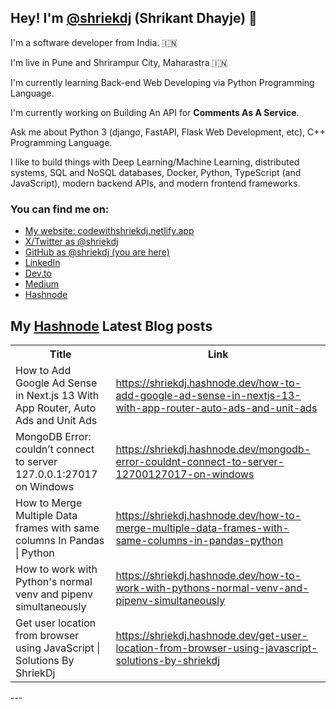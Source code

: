 ## Hey! I'm [@shriekdj](https://twitter.com/shriekdj) (Shrikant Dhayje) 👋

I'm a software developer from India. :india:

I'm live in Pune and Shrirampur City, Maharastra :india:

I'm currently learning Back-end Web Developing via Python Programming Language.

I'm currently working on Building An API for **Comments As A Service**.

Ask me about Python 3 (django, FastAPI, Flask Web Development, etc), C++ Programming Language.

I like to build things with Deep Learning/Machine Learning, distributed systems, SQL and NoSQL databases, Docker, Python, TypeScript (and JavaScript), modern backend APIs, and modern frontend frameworks.

### You can find me on:

* [My website: codewithshriekdj.netlify.app](https://codewithshriekdj.netlify.app/)
* [X/Twitter as @shriekdj](https://x.com/shriekdj)
* [GitHub as @shriekdj (you are here)](https://github.com/shriekdj)
* [LinkedIn](https://www.linkedin.com/in/shriekdj/)
* [Dev.to](https://dev.to/shriekdj)
* [Medium](https://shriekdj.medium.com/)
* [Hashnode](https://shriekdj.hashnode.dev)


<!--
**shriekdj/shriekdj** is a ✨ _special_ ✨ repository because its `README.md` (this file) appears on your GitHub profile.

Here are some ideas to get you started:

- 🔭 I’m currently working on ...
- 🌱 I’m currently learning ...
- 👯 I’m looking to collaborate on ...
- 🤔 I’m looking for help with ...
- 💬 Ask me about ...
- 📫 How to reach me: ...
- 😄 Pronouns: ...
- ⚡ Fun fact: ...
-->

## My [Hashnode](https://shriekdj.hashnode.dev/) Latest Blog posts
<table>
  <tr><th>Title</th><th>Link</th></tr>
  <!-- BLOG-POST-LIST:START --><tr><td>How to Add Google Ad Sense in Next.js 13 With App Router, Auto Ads and Unit Ads</td><td><a href='https://shriekdj.hashnode.dev/how-to-add-google-ad-sense-in-nextjs-13-with-app-router-auto-ads-and-unit-ads' target='_blank'>https://shriekdj.hashnode.dev/how-to-add-google-ad-sense-in-nextjs-13-with-app-router-auto-ads-and-unit-ads</a></td></tr><tr><td>MongoDB Error: couldn’t connect to server 127.0.0.1:27017 on Windows</td><td><a href='https://shriekdj.hashnode.dev/mongodb-error-couldnt-connect-to-server-12700127017-on-windows' target='_blank'>https://shriekdj.hashnode.dev/mongodb-error-couldnt-connect-to-server-12700127017-on-windows</a></td></tr><tr><td>How to Merge Multiple Data frames with same columns In Pandas | Python</td><td><a href='https://shriekdj.hashnode.dev/how-to-merge-multiple-data-frames-with-same-columns-in-pandas-python' target='_blank'>https://shriekdj.hashnode.dev/how-to-merge-multiple-data-frames-with-same-columns-in-pandas-python</a></td></tr><tr><td>How to work with Python&#39;s normal venv and pipenv simultaneously</td><td><a href='https://shriekdj.hashnode.dev/how-to-work-with-pythons-normal-venv-and-pipenv-simultaneously' target='_blank'>https://shriekdj.hashnode.dev/how-to-work-with-pythons-normal-venv-and-pipenv-simultaneously</a></td></tr><tr><td>Get user location from browser using JavaScript | Solutions By ShriekDj</td><td><a href='https://shriekdj.hashnode.dev/get-user-location-from-browser-using-javascript-solutions-by-shriekdj' target='_blank'>https://shriekdj.hashnode.dev/get-user-location-from-browser-using-javascript-solutions-by-shriekdj</a></td></tr><!-- BLOG-POST-LIST:END -->
</table>
---
